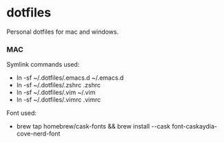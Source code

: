 # dotfiles
Personal dotfiles for mac and windows.

### MAC 
Symlink commands used:
* ln -sf ~/.dotfiles/.emacs.d ~/.emacs.d
* ln -sf ~/.dotfiles/.zshrc .zshrc
* ln -sf ~/.dotfiles/.vim ~/.vim
* ln -sf ~/.dotfiles/.vimrc .vimrc

Font used:
* brew tap homebrew/cask-fonts && brew install --cask font-caskaydia-cove-nerd-font
